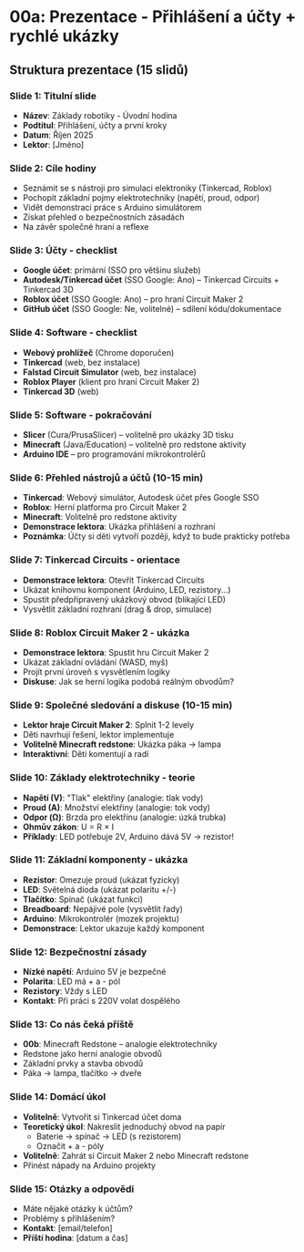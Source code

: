 # 00a: Prezentace - Přihlášení a účty + rychlé ukázky

## Struktura prezentace (15 slidů)

### Slide 1: Titulní slide
- **Název**: Základy robotiky - Úvodní hodina
- **Podtitul**: Přihlášení, účty a první kroky
- **Datum**: Říjen 2025
- **Lektor**: [Jméno]

### Slide 2: Cíle hodiny
- Seznámit se s nástroji pro simulaci elektroniky (Tinkercad, Roblox)
- Pochopit základní pojmy elektrotechniky (napětí, proud, odpor)
- Vidět demonstraci práce s Arduino simulátorem
- Získat přehled o bezpečnostních zásadách
- Na závěr společné hraní a reflexe

### Slide 3: Účty - checklist
- **Google účet**: primární (SSO pro většinu služeb)
- **Autodesk/Tinkercad účet** (SSO Google: Ano) – Tinkercad Circuits + Tinkercad 3D
- **Roblox účet** (SSO Google: Ano) – pro hraní Circuit Maker 2
- **GitHub účet** (SSO Google: Ne, volitelné) – sdílení kódu/dokumentace

### Slide 4: Software - checklist
- **Webový prohlížeč** (Chrome doporučen)
- **Tinkercad** (web, bez instalace)
- **Falstad Circuit Simulator** (web, bez instalace)
- **Roblox Player** (klient pro hraní Circuit Maker 2)
- **Tinkercad 3D** (web)

### Slide 5: Software - pokračování
- **Slicer** (Cura/PrusaSlicer) – volitelně pro ukázky 3D tisku
- **Minecraft** (Java/Education) – volitelně pro redstone aktivity
- **Arduino IDE** – pro programování mikrokontrolérů

### Slide 6: Přehled nástrojů a účtů (10-15 min)
- **Tinkercad**: Webový simulátor, Autodesk účet přes Google SSO
- **Roblox**: Herní platforma pro Circuit Maker 2
- **Minecraft**: Volitelně pro redstone aktivity
- **Demonstrace lektora**: Ukázka přihlášení a rozhraní
- **Poznámka**: Účty si děti vytvoří později, když to bude prakticky potřeba

### Slide 7: Tinkercad Circuits - orientace
- **Demonstrace lektora**: Otevřít Tinkercad Circuits
- Ukázat knihovnu komponent (Arduino, LED, rezistory...)
- Spustit předpřipravený ukázkový obvod (blikající LED)
- Vysvětlit základní rozhraní (drag & drop, simulace)

### Slide 8: Roblox Circuit Maker 2 - ukázka
- **Demonstrace lektora**: Spustit hru Circuit Maker 2
- Ukázat základní ovládání (WASD, myš)
- Projít první úroveň s vysvětlením logiky
- **Diskuse**: Jak se herní logika podobá reálným obvodům?

### Slide 9: Společné sledování a diskuse (10-15 min)
- **Lektor hraje Circuit Maker 2**: Splnit 1-2 levely
- Děti navrhují řešení, lektor implementuje
- **Volitelně Minecraft redstone**: Ukázka páka → lampa
- **Interaktivní**: Děti komentují a radí

### Slide 10: Základy elektrotechniky - teorie
- **Napětí (V)**: "Tlak" elektřiny (analogie: tlak vody)
- **Proud (A)**: Množství elektřiny (analogie: tok vody)
- **Odpor (Ω)**: Brzda pro elektřinu (analogie: úzká trubka)
- **Ohmův zákon**: U = R × I
- **Příklady**: LED potřebuje 2V, Arduino dává 5V → rezistor!

### Slide 11: Základní komponenty - ukázka
- **Rezistor**: Omezuje proud (ukázat fyzicky)
- **LED**: Světelná dioda (ukázat polaritu +/-)
- **Tlačítko**: Spínač (ukázat funkci)
- **Breadboard**: Nepájivé pole (vysvětlit řady)
- **Arduino**: Mikrokontrolér (mozek projektu)
- **Demonstrace**: Lektor ukazuje každý komponent

### Slide 12: Bezpečnostní zásady
- **Nízké napětí**: Arduino 5V je bezpečné
- **Polarita**: LED má + a - pól
- **Rezistory**: Vždy s LED
- **Kontakt**: Při práci s 220V volat dospělého

### Slide 13: Co nás čeká příště
- **00b**: Minecraft Redstone – analogie elektrotechniky
- Redstone jako herní analogie obvodů
- Základní prvky a stavba obvodů
- Páka → lampa, tlačítko → dveře

### Slide 14: Domácí úkol
- **Volitelně**: Vytvořit si Tinkercad účet doma
- **Teoretický úkol**: Nakreslit jednoduchý obvod na papír
  - Baterie → spínač → LED (s rezistorem)
  - Označit + a - póly
- **Volitelně**: Zahrát si Circuit Maker 2 nebo Minecraft redstone
- Přinést nápady na Arduino projekty

### Slide 15: Otázky a odpovědi
- Máte nějaké otázky k účtům?
- Problémy s přihlášením?
- **Kontakt**: [email/telefon]
- **Příští hodina**: [datum a čas]
